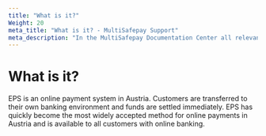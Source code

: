 ```yaml
---
title: "What is it?"
Weight: 20
meta_title: "What is it? - MultiSafepay Support"
meta_description: "In the MultiSafepay Documentation Center all relevant information regarding our Plugins and API. As well as Support pages for Payment Method, Tools and General Questions. You can also find the contact details of our Support Team and Integration Team."
---
```

# What is it?
EPS is an online payment system in Austria. Customers are transferred to their own banking environment and funds are settled immediately. EPS has quickly become the most widely accepted method for online payments in Austria and is available to all customers with online banking.
